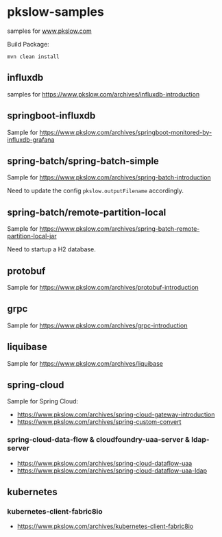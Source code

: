 # pkslow-samples
samples for www.pkslow.com

Build Package:
```shell script
mvn clean install
```

## influxdb
samples for https://www.pkslow.com/archives/influxdb-introduction

## springboot-influxdb
Sample for https://www.pkslow.com/archives/springboot-monitored-by-influxdb-grafana

## spring-batch/spring-batch-simple
Sample for https://www.pkslow.com/archives/spring-batch-introduction

Need to update the config `pkslow.outputFilename` accordingly.

## spring-batch/remote-partition-local
Sample for https://www.pkslow.com/archives/spring-batch-remote-partition-local-jar

Need to startup a H2 database.

## protobuf
Sample for https://www.pkslow.com/archives/protobuf-introduction

## grpc
Sample for https://www.pkslow.com/archives/grpc-introduction

## liquibase
Sample for https://www.pkslow.com/archives/liquibase

## spring-cloud
Sample for Spring Cloud:
- https://www.pkslow.com/archives/spring-cloud-gateway-introduction
- https://www.pkslow.com/archives/spring-custom-convert

### spring-cloud-data-flow & cloudfoundry-uaa-server & ldap-server
- https://www.pkslow.com/archives/spring-cloud-dataflow-uaa
- https://www.pkslow.com/archives/spring-cloud-dataflow-uaa-ldap

## kubernetes
### kubernetes-client-fabric8io
- https://www.pkslow.com/archives/kubernetes-client-fabric8io
